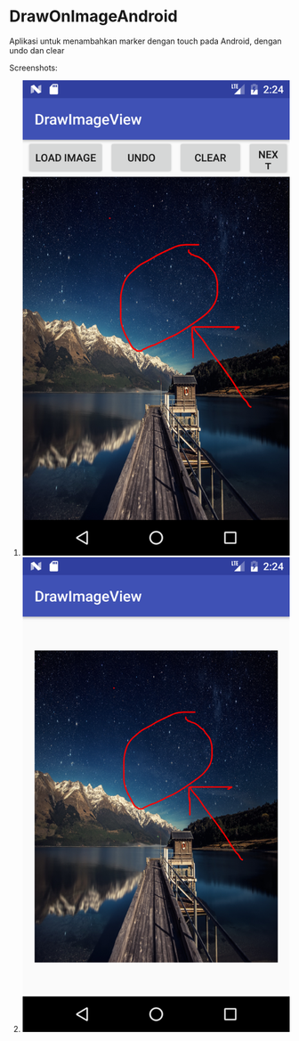 # DrawOnImageAndroid
Aplikasi untuk menambahkan marker dengan touch pada Android, dengan undo dan clear

Screenshots:

1. ![Activity 1](/screenshots/screenshot1.png?raw=true "Activity 1")
2. ![Activity 2](/screenshots/screenshot2.png?raw=true "Acitivity 2")
